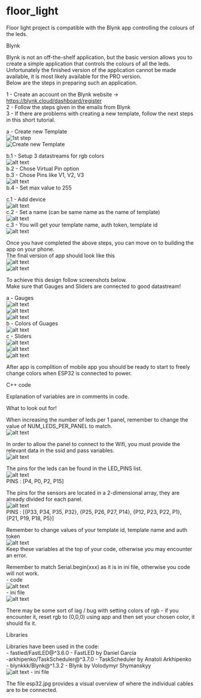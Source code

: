 # floor_light

Floor light project is compatible with the Blynk app controlling the colours of the leds.



Blynk

Blynk is not an off-the-shelf application, but the basic version allows you to create a simple application that controls the colours of all the leds. \
Unfortunately the finished version of the application cannot be made available, it is most likely available for the PRO version. \
Below are the steps in preparing such an application.


1 - Create an account on the Blynk website -> https://blynk.cloud/dashboard/register \
2 - Follow the steps given in the emails from Blynk \
3 - If there are problems with creating a new template, follow the next steps in this short tutorial.

a - Create new Template  \
![1st step](screenshots/image.png)  \
![Create new Template](screenshots/image-1.png)

b.1 - Setup 3 datastreams for rgb colors \
![alt text](screenshots/image-2.png) \
b.2 - Chose Virtual Pin option \
b.3 - Chose Pins like V1, V2, V3  \
![alt text](screenshots/image-3.png) \
b.4 - Set max value to 255

c.1 - Add device \
![alt text](screenshots/image-4.png) \
c.2 - Set a name (can be same name as the name of template) \
![alt text](screenshots/image-5.png) \
c.3 - You will get your template name, auth token, template id \
![alt text](screenshots/image-6.png)

Once you have completed the above steps, you can move on to building the app on your phone. \
The final version of app should look like this \
![alt text](screenshots/image-7.png) \
![alt text](screenshots/image-8.png)

To achieve this design follow screenshots below. \
Make sure that Gauges and Sliders are connected to good datastream!

a - Gauges  \
![alt text](screenshots/image-9.png)  \
![alt text](screenshots/image-10.png) \
![alt text](screenshots/image-11.png) \
b - Colors of Guages \
![alt text](screenshots/image-12.png) \
c - Sliders \
![alt text](screenshots/image-13.png) \
![alt text](screenshots/image-14.png) \
![alt text](screenshots/image-15.png)

After app is complition of mobile app you should be ready to start to freely change colors when ESP32 is connected to power.



C++ code

Explanation of variables are in comments in code.


What to look out for!

When increasing the number of leds per 1 panel, remember to change the value of NUM_LEDS_PER_PANEL to match. \
![alt text](screenshots/image-16.png)

In order to allow the panel to connect to the Wifi, you must provide the relevant data in the ssid and pass variables. \
![alt text](screenshots/image-17.png)

The pins for the leds can be found in the LED_PINS list. \
![alt text](screenshots/image-18.png) \
PINS : [P4, P0, P2, P15]

The pins for the sensors are located in a 2-dimensional array, they are already divided for each panel. \
![alt text](screenshots/image-19.png) \
PINS : [{P33, P34, P35, P32}, {P25, P26, P27, P14}, {P12, P23, P22, P1}, {P21, P19, P18, P5}]

Remember to change values of your template id, template name and auth token \
![alt text](screenshots/image-20.png) \
Keep these variables at the top of your code, otherwise you may encounter an error.

Remember to match Serial.begin(xxx) as it is in ini file, otherwise you code will not work. \
    - code \
![alt text](screenshots/image-21.png)   \
    - ini file \
![alt text](screenshots/image-22.png)


There may be some sort of lag / bug with setting colors of rgb - if you encounter it, reset rgb to (0,0,0) using app and then set your chosen color, it should fix it.



Libraries

Libraries have been used in the code: \
    - fastled/FastLED@^3.6.0 - FastLED by Daniel Garcia \
    -arkhipenko/TaskScheduler@^3.7.0 - TaskScheduler by Anatoli Arkhipenko \
    - blynkkk/Blynk@^1.3.2 - Blynk by Volodymyr Shymanskyy \
![alt text](screenshots/image-23.png) - ini file



The file esp32.jpg provides a visual overview of where the individual cables are to be connected.